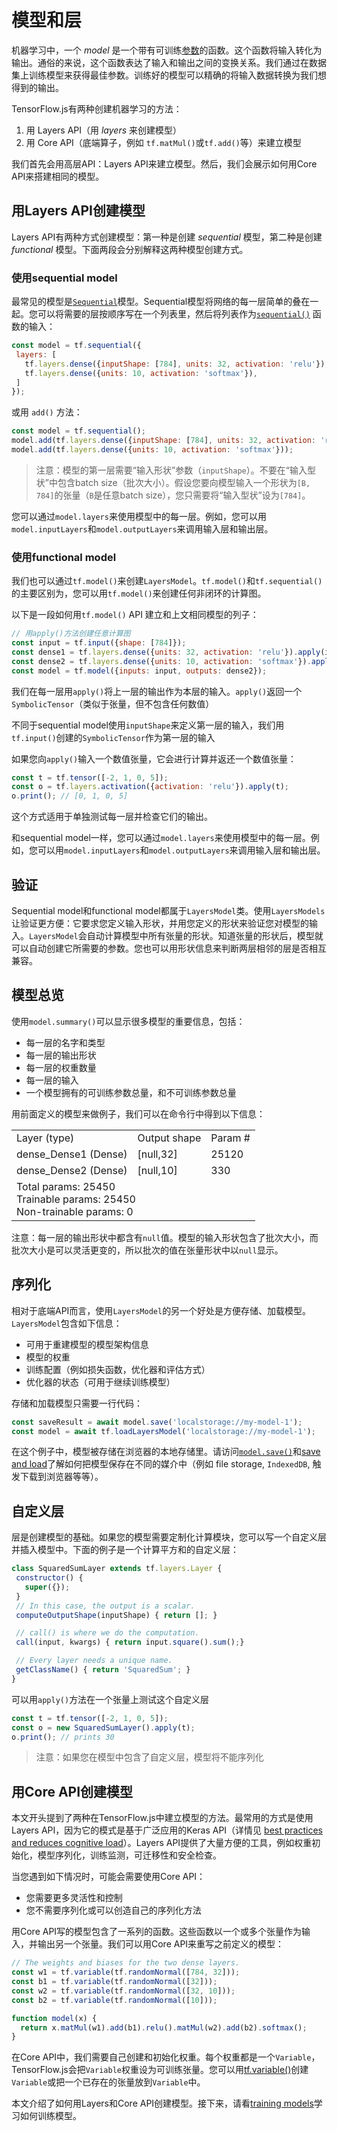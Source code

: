 # 模型和层

机器学习中，一个 _model_ 是一个带有可训练[参数](https://developers.google.com/machine-learning/glossary/#parameter)的函数。这个函数将输入转化为输出。通俗的来说，这个函数表达了输入和输出之间的变换关系。我们通过在数据集上训练模型来获得最佳参数。训练好的模型可以精确的将输入数据转换为我们想得到的输出。

TensorFlow.js有两种创建机器学习的方法：

1.  用 Layers API（用 _layers_ 来创建模型）
2.  用 Core API（底端算子，例如 `tf.matMul()`或`tf.add()`等）来建立模型

我们首先会用高层API：Layers API来建立模型。然后，我们会展示如何用Core API来搭建相同的模型。

## 用Layers API创建模型

Layers API有两种方式创建模型：第一种是创建 _sequential_ 模型，第二种是创建 _functional_ 模型。下面两段会分别解释这两种模型创建方式。

### 使用sequential model

最常见的模型是<code>[Sequential](https://js.tensorflow.org/api/0.15.1/#class:Sequential)</code>模型。Sequential模型将网络的每一层简单的叠在一起。您可以将需要的层按顺序写在一个列表里，然后将列表作为<code>[sequential()](https://js.tensorflow.org/api/0.15.1/#sequential)</code> 函数的输入：

```js
const model = tf.sequential({
 layers: [
   tf.layers.dense({inputShape: [784], units: 32, activation: 'relu'}),
   tf.layers.dense({units: 10, activation: 'softmax'}),
 ]
});
```

或用 `add()` 方法：

```js
const model = tf.sequential();
model.add(tf.layers.dense({inputShape: [784], units: 32, activation: 'relu'}));
model.add(tf.layers.dense({units: 10, activation: 'softmax'}));
```

> 注意：模型的第一层需要“输入形状”参数（`inputShape`）。不要在“输入型状”中包含batch size（批次大小）。假设您要向模型输入一个形状为`[B, 784]`的张量（`B`是任意batch size），您只需要将“输入型状”设为`[784]`。

您可以通过`model.layers`来使用模型中的每一层。例如，您可以用`model.inputLayers`和`model.outputLayers`来调用输入层和输出层。

### 使用functional model

我们也可以通过`tf.model()`来创建`LayersModel`。`tf.model()`和`tf.sequential()`的主要区别为，您可以用`tf.model()`来创建任何非闭环的计算图。

以下是一段如何用`tf.model()` API 建立和上文相同模型的列子：

```js
// 用apply()方法创建任意计算图
const input = tf.input({shape: [784]});
const dense1 = tf.layers.dense({units: 32, activation: 'relu'}).apply(input);
const dense2 = tf.layers.dense({units: 10, activation: 'softmax'}).apply(dense1);
const model = tf.model({inputs: input, outputs: dense2});
```

我们在每一层用`apply()`将上一层的输出作为本层的输入。`apply()`返回一个`SymbolicTensor`（类似于张量，但不包含任何数值）

不同于sequential model使用`inputShape`来定义第一层的输入，我们用`tf.input()`创建的`SymbolicTensor`作为第一层的输入

如果您向`apply()`输入一个数值张量，它会进行计算并返还一个数值张量：

```js
const t = tf.tensor([-2, 1, 0, 5]);
const o = tf.layers.activation({activation: 'relu'}).apply(t);
o.print(); // [0, 1, 0, 5]
```

这个方式适用于单独测试每一层并检查它们的输出。

和sequential model一样，您可以通过`model.layers`来使用模型中的每一层。例如，您可以用`model.inputLayers`和`model.outputLayers`来调用输入层和输出层。

## 验证

Sequential model和functional model都属于`LayersModel`类。使用`LayersModels`让验证更方便：它要求您定义输入形状，并用您定义的形状来验证您对模型的输入。`LayersModel`会自动计算模型中所有张量的形状。知道张量的形状后，模型就可以自动创建它所需要的参数。您也可以用形状信息来判断两层相邻的层是否相互兼容。

## 模型总览

使用`model.summary()`可以显示很多模型的重要信息，包括：

*   每一层的名字和类型
*   每一层的输出形状
*   每一层的权重数量
*   每一层的输入
*   一个模型拥有的可训练参数总量，和不可训练参数总量

用前面定义的模型来做例子，我们可以在命令行中得到以下信息：

<table>
  <tr>
   <td>Layer (type)
   </td>
   <td>Output shape
   </td>
   <td>Param #
   </td>
  </tr>
  <tr>
   <td>dense_Dense1 (Dense)
   </td>
   <td>[null,32]
   </td>
   <td>25120
   </td>
  </tr>
  <tr>
   <td>dense_Dense2 (Dense)
   </td>
   <td>[null,10]
   </td>
   <td>330
   </td>
  </tr>
  <tr>
   <td colspan="3" >Total params: 25450<br/>Trainable params: 25450<br/> Non-trainable params: 0
   </td>
  </tr>
</table>

注意：每一层的输出形状中都含有`null`值。模型的输入形状包含了批次大小，而批次大小是可以灵活更变的，所以批次的值在张量形状中以`null`显示。

## 序列化

相对于底端API而言，使用`LayersModel`的另一个好处是方便存储、加载模型。`LayersModel`包含如下信息：

*   可用于重建模型的模型架构信息
*   模型的权重
*   训练配置（例如损失函数，优化器和评估方式）
*   优化器的状态（可用于继续训练模型）

存储和加载模型只需要一行代码：

```js
const saveResult = await model.save('localstorage://my-model-1');
const model = await tf.loadLayersModel('localstorage://my-model-1');
```

在这个例子中，模型被存储在浏览器的本地存储里。请访问<code>[model.save()](https://js.tensorflow.org/api/latest/#tf.Model.save)</code>和[save and load](save_load.md)了解如何把模型保存在不同的媒介中（例如 file storage, <code>IndexedDB</code>, 触发下载到浏览器等等）。

## 自定义层

层是创建模型的基础。如果您的模型需要定制化计算模块，您可以写一个自定义层并插入模型中。下面的例子是一个计算平方和的自定义层：

```js
class SquaredSumLayer extends tf.layers.Layer {
 constructor() {
   super({});
 }
 // In this case, the output is a scalar.
 computeOutputShape(inputShape) { return []; }

 // call() is where we do the computation.
 call(input, kwargs) { return input.square().sum();}

 // Every layer needs a unique name.
 getClassName() { return 'SquaredSum'; }
}
```

可以用`apply()`方法在一个张量上测试这个自定义层

```js
const t = tf.tensor([-2, 1, 0, 5]);
const o = new SquaredSumLayer().apply(t);
o.print(); // prints 30
```

> 注意：如果您在模型中包含了自定义层，模型将不能序列化

## 用Core API创建模型

本文开头提到了两种在TensorFlow.js中建立模型的方法。最常用的方式是使用 Layers API，因为它的模式是基于广泛应用的Keras API（详情见 [best practices and reduces cognitive load](https://keras.io/why-use-keras/)）。Layers API提供了大量方便的工具，例如权重初始化，模型序列化，训练监测，可迁移性和安全检查。

当您遇到如下情况时，可能会需要使用Core API：

*   您需要更多灵活性和控制
*   您不需要序列化或可以创造自己的序列化方法

用Core API写的模型包含了一系列的函数。这些函数以一个或多个张量作为输入，并输出另一个张量。我们可以用Core API来重写之前定义的模型：

```js
// The weights and biases for the two dense layers.
const w1 = tf.variable(tf.randomNormal([784, 32]));
const b1 = tf.variable(tf.randomNormal([32]));
const w2 = tf.variable(tf.randomNormal([32, 10]));
const b2 = tf.variable(tf.randomNormal([10]));

function model(x) {
  return x.matMul(w1).add(b1).relu().matMul(w2).add(b2).softmax();
}
```

在Core API中，我们需要自己创建和初始化权重。每个权重都是一个`Variable`，TensorFlow.js会把`Variable`权重设为可训练张量。您可以用[tf.variable()](https://js.tensorflow.org/api/latest/#variable)创建`Variable`或把一个已存在的张量放到`Variable`中。

本文介绍了如何用Layers和Core API创建模型。接下来，请看[training models](train_models.md)学习如何训练模型。

